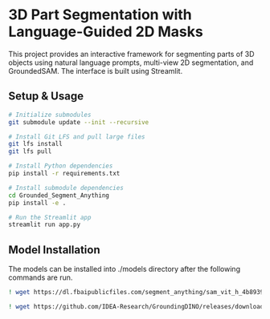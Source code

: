 # 3D Part Segmentation with Language-Guided 2D Masks

This project provides an interactive framework for segmenting parts of 3D objects using natural language prompts, multi-view 2D segmentation, and GroundedSAM. The interface is built using Streamlit.

## Setup & Usage

```bash
# Initialize submodules
git submodule update --init --recursive

# Install Git LFS and pull large files
git lfs install
git lfs pull

# Install Python dependencies
pip install -r requirements.txt

# Install submodule dependencies
cd Grounded_Segment_Anything
pip install -e .

# Run the Streamlit app
streamlit run app.py
```

## Model Installation

The models can be installed into ./models directory after the following commands are run.

```bash
! wget https://dl.fbaipublicfiles.com/segment_anything/sam_vit_h_4b8939.pth

! wget https://github.com/IDEA-Research/GroundingDINO/releases/download/v0.1.0-alpha/groundingdino_swint_ogc.pth
```
